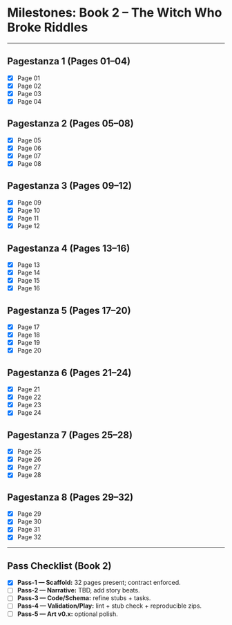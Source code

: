 # Milestones: Book 2 – The Witch Who Broke Riddles

---

## Pagestanza 1 (Pages 01–04)
- [x] Page 01
- [x] Page 02
- [x] Page 03
- [x] Page 04

## Pagestanza 2 (Pages 05–08)
- [x] Page 05
- [x] Page 06
- [x] Page 07
- [x] Page 08

## Pagestanza 3 (Pages 09–12)
- [x] Page 09
- [x] Page 10
- [x] Page 11
- [x] Page 12

## Pagestanza 4 (Pages 13–16)
- [x] Page 13
- [x] Page 14
- [x] Page 15
- [x] Page 16

## Pagestanza 5 (Pages 17–20)
- [x] Page 17
- [x] Page 18
- [x] Page 19
- [x] Page 20

## Pagestanza 6 (Pages 21–24)
- [x] Page 21
- [x] Page 22
- [x] Page 23
- [x] Page 24

## Pagestanza 7 (Pages 25–28)
- [x] Page 25
- [x] Page 26
- [x] Page 27
- [x] Page 28

## Pagestanza 8 (Pages 29–32)
- [x] Page 29
- [x] Page 30
- [x] Page 31
- [x] Page 32

---

## Pass Checklist (Book 2)
- [x] **Pass-1 — Scaffold:** 32 pages present; contract enforced.
- [ ] **Pass-2 — Narrative:** TBD, add story beats.
- [ ] **Pass-3 — Code/Schema:** refine stubs + tasks.
- [ ] **Pass-4 — Validation/Play:** lint + stub check + reproducible zips.
- [ ] **Pass-5 — Art v0.x:** optional polish.
